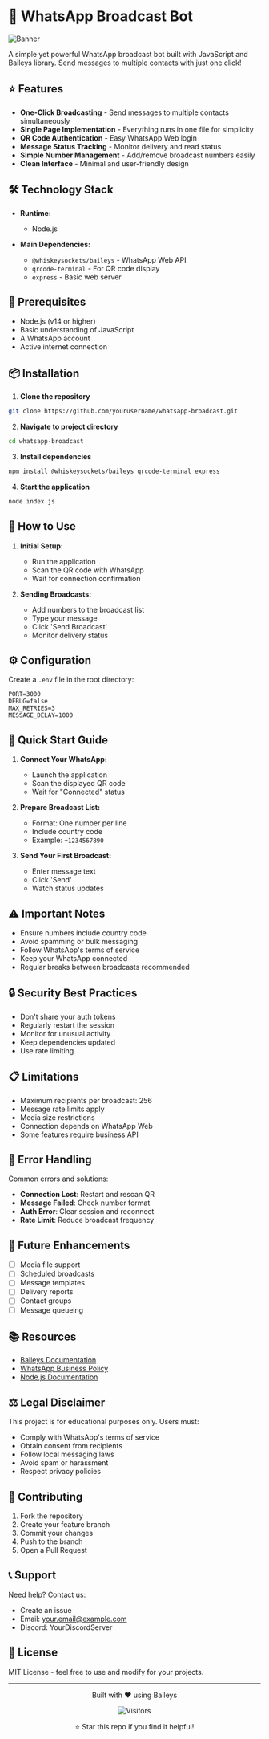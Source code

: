 # 📱 WhatsApp Broadcast Bot

![Banner](https://capsule-render.vercel.app/api?type=waving&color=0A5C36&height=200&section=header&text=WhatsApp%20Broadcast&fontSize=70&animation=fadeIn&fontColor=fff)

A simple yet powerful WhatsApp broadcast bot built with JavaScript and Baileys library. Send messages to multiple contacts with just one click!

## ⭐ Features

- **One-Click Broadcasting** - Send messages to multiple contacts simultaneously
- **Single Page Implementation** - Everything runs in one file for simplicity
- **QR Code Authentication** - Easy WhatsApp Web login
- **Message Status Tracking** - Monitor delivery and read status
- **Simple Number Management** - Add/remove broadcast numbers easily
- **Clean Interface** - Minimal and user-friendly design

## 🛠️ Technology Stack

- **Runtime:**
  - Node.js

- **Main Dependencies:**
  - `@whiskeysockets/baileys` - WhatsApp Web API
  - `qrcode-terminal` - For QR code display
  - `express` - Basic web server

## 🔧 Prerequisites

- Node.js (v14 or higher)
- Basic understanding of JavaScript
- A WhatsApp account
- Active internet connection

## 📦 Installation

1. **Clone the repository**
```bash
git clone https://github.com/yourusername/whatsapp-broadcast.git
```

2. **Navigate to project directory**
```bash
cd whatsapp-broadcast
```

3. **Install dependencies**
```bash
npm install @whiskeysockets/baileys qrcode-terminal express
```

4. **Start the application**
```bash
node index.js
```

## 📱 How to Use

1. **Initial Setup:**
   - Run the application
   - Scan the QR code with WhatsApp
   - Wait for connection confirmation

2. **Sending Broadcasts:**
   - Add numbers to the broadcast list
   - Type your message
   - Click 'Send Broadcast'
   - Monitor delivery status

## ⚙️ Configuration

Create a `.env` file in the root directory:
```
PORT=3000
DEBUG=false
MAX_RETRIES=3
MESSAGE_DELAY=1000
```

## 🚀 Quick Start Guide

1. **Connect Your WhatsApp:**
   - Launch the application
   - Scan the displayed QR code
   - Wait for "Connected" status

2. **Prepare Broadcast List:**
   - Format: One number per line
   - Include country code
   - Example: `+1234567890`

3. **Send Your First Broadcast:**
   - Enter message text
   - Click 'Send'
   - Watch status updates

## ⚠️ Important Notes

- Ensure numbers include country code
- Avoid spamming or bulk messaging
- Follow WhatsApp's terms of service
- Keep your WhatsApp connected
- Regular breaks between broadcasts recommended

## 🔒 Security Best Practices

- Don't share your auth tokens
- Regularly restart the session
- Monitor for unusual activity
- Keep dependencies updated
- Use rate limiting

## 📋 Limitations

- Maximum recipients per broadcast: 256
- Message rate limits apply
- Media size restrictions
- Connection depends on WhatsApp Web
- Some features require business API

## 🔄 Error Handling

Common errors and solutions:

- **Connection Lost**: Restart and rescan QR
- **Message Failed**: Check number format
- **Auth Error**: Clear session and reconnect
- **Rate Limit**: Reduce broadcast frequency

## 🌟 Future Enhancements

- [ ] Media file support
- [ ] Scheduled broadcasts
- [ ] Message templates
- [ ] Delivery reports
- [ ] Contact groups
- [ ] Message queueing

## 📚 Resources

- [Baileys Documentation](https://github.com/WhiskeySockets/Baileys)
- [WhatsApp Business Policy](https://www.whatsapp.com/legal/business-policy/)
- [Node.js Documentation](https://nodejs.org/docs)

## ⚖️ Legal Disclaimer

This project is for educational purposes only. Users must:
- Comply with WhatsApp's terms of service
- Obtain consent from recipients
- Follow local messaging laws
- Avoid spam or harassment
- Respect privacy policies

## 🤝 Contributing

1. Fork the repository
2. Create your feature branch
3. Commit your changes
4. Push to the branch
5. Open a Pull Request

## 📞 Support

Need help? Contact us:
- Create an issue
- Email: your.email@example.com
- Discord: YourDiscordServer

## 📄 License

MIT License - feel free to use and modify for your projects.

---

<div align="center">
  Built with ❤️ using Baileys
  
  ![Visitors](https://visitor-badge.laobi.icu/badge?page_id=yourusername.whatsapp-broadcast)

  ⭐ Star this repo if you find it helpful!
</div>
